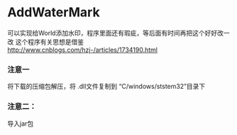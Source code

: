 # AddWaterMark
可以实现给World添加水印，程序里面还有瑕疵，等后面有时间再把这个好好改一改
这个程序有关思想是借鉴 http://www.cnblogs.com/hzj-/articles/1734190.html

### 注意一
将下载的压缩包解压，将 .dll文件复制到 “C/windows/ststem32”目录下

### 注意二：
导入jar包
